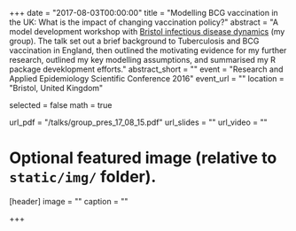 +++
date = "2017-08-03T00:00:00"
title = "Modelling BCG vaccination in the UK: What is the impact of changing vaccination policy?"
abstract =  "A model development workshop with [Bristol infectious disease dynamics](http://www.bristol.ac.uk/population-health-sciences/research/groups/bidd/) (my group). The talk set out a brief background to Tuberculosis and BCG vaccination in England, then outlined the motivating evidence for my further research, outlined my key modelling assumptions, and summarised my R package deveklopment efforts."
abstract_short = ""
event = "Research and Applied Epidemiology Scientific Conference 2016"
event_url = ""
location = "Bristol, United Kingdom"

selected = false
math = true

url_pdf = "/talks/group_pres_17_08_15.pdf"
url_slides = ""
url_video = ""

# Optional featured image (relative to `static/img/` folder).
[header]
image = ""
caption = ""

+++

